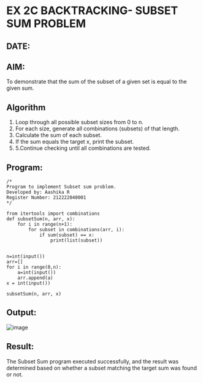 # EX 2C BACKTRACKING- SUBSET SUM PROBLEM
## DATE:
## AIM:
To demonstrate that the sum of the subset of a given set is equal to the given sum.


## Algorithm
1. Loop through all possible subset sizes from 0 to n.
2. For each size, generate all combinations (subsets) of that length.
3. Calculate the sum of each subset.
4. If the sum equals the target x, print the subset.
5. 5.Continue checking until all combinations are tested.

## Program:
```
/*
Program to implement Subset sum problem.
Developed by: Aashika R
Register Number: 212222040001
*/
```
```
from itertools import combinations
def subsetSum(n, arr, x):
	for i in range(n+1):
		for subset in combinations(arr, i):
			if sum(subset) == x:
				print(list(subset))


n=int(input())
arr=[]
for i in range(0,n):
    a=int(input())
    arr.append(a)
x = int(input())

subsetSum(n, arr, x)
```

## Output:
![image](https://github.com/user-attachments/assets/2416919f-3ad4-4349-bcae-205c012ee885)




## Result:
The Subset Sum program executed successfully, and the result was determined based on whether a subset matching the target sum was found or not.
